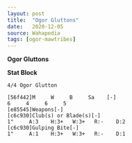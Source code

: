 ```yaml
---
layout: post
title:  "Ogor Gluttons"
date:   2020-12-05
source: Wahapedia
tags: [ogor-mawtribes]
---
```


**Ogor Gluttons**

**Stat Block**
```
4/4 Ogor Glutton
```

```
[56f442]M     W     B     Sa    [-]
6     4     6     5     
[e85545]Weapons[-]
[c6c930]Club(s) or Blade(s)[-]
1"     A:3    H:3+   W:3+   R:-    D:2   
[c6c930]Gulping Bite[-]
1"     A:1    H:3+   W:3+   R:-    D:1   
```


